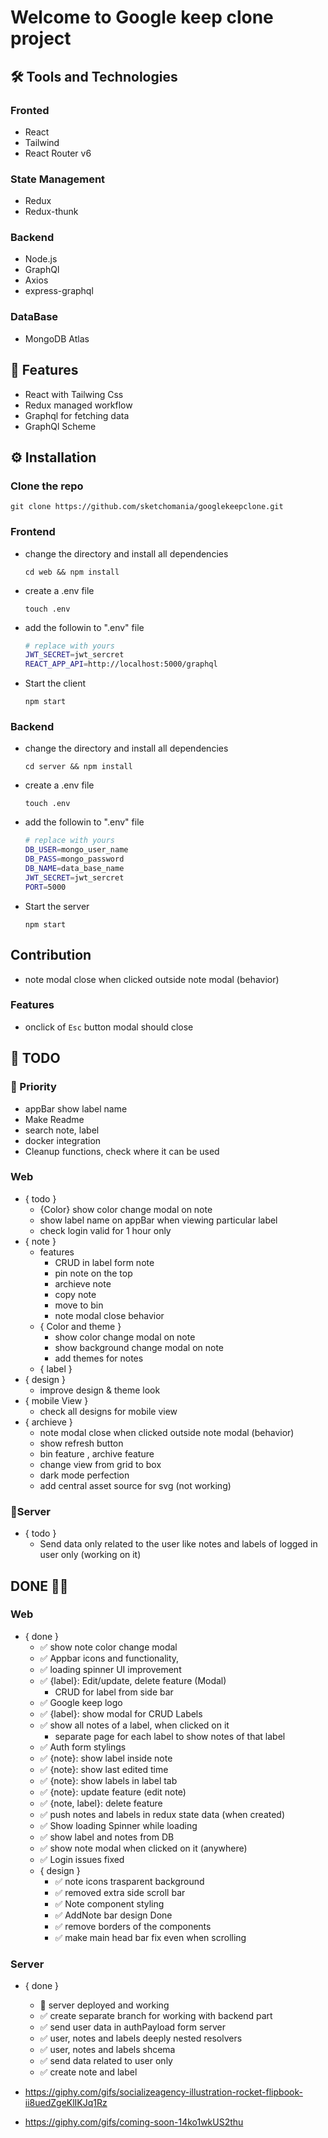 # Welcome to Google keep clone project

## 🛠️ Tools and Technologies

### Fronted

- React
- Tailwind
- React Router v6

### State Management

- Redux
- Redux-thunk

### Backend

- Node.js
- GraphQl
- Axios
- express-graphql

### DataBase

- MongoDB Atlas

## 📄 Features

- React with Tailwing Css
- Redux managed workflow
- Graphql for fetching data
- GraphQl Scheme

## ⚙️ Installation

### Clone the repo

```
git clone https://github.com/sketchomania/googlekeepclone.git
```

### Frontend

- change the directory and install all dependencies

  ```
  cd web && npm install
  ```

- create a .env file
  ```
  touch .env
  ```
- add the followin to ".env" file
  ```bash
  # replace with yours
  JWT_SECRET=jwt_sercret
  REACT_APP_API=http://localhost:5000/graphql
  ```
- Start the client
  ```
  npm start
  ```

### Backend

- change the directory and install all dependencies

  ```
  cd server && npm install
  ```

- create a .env file
  ```
  touch .env
  ```
- add the followin to ".env" file
  ```bash
  # replace with yours
  DB_USER=mongo_user_name
  DB_PASS=mongo_password
  DB_NAME=data_base_name
  JWT_SECRET=jwt_sercret
  PORT=5000
  ```
- Start the server
  ```
  npm start
  ```

## Contribution

- note modal close when clicked outside note modal (behavior)

### Features

- onclick of `Esc` button modal should close

## 📃 TODO

### 📌 Priority

- appBar show label name
- Make Readme
- search note, label
- docker integration
- Cleanup functions, check where it can be used

### Web

- { todo }
  - {Color} show color change modal on note
  - show label name on appBar when viewing particular label
  - check login valid for 1 hour only
- { note }
  - features
    - CRUD in label form note
    - pin note on the top
    - archieve note
    - copy note
    - move to bin
    - note modal close behavior
  - { Color and theme }
    - show color change modal on note
    - show background change modal on note
    - add themes for notes
  - { label }
- { design }
  - improve design & theme look
- { mobile View }
  - check all designs for mobile view
- { archieve }
  - note modal close when clicked outside note modal (behavior)
  - show refresh button
  - bin feature , archive feature
  - change view from grid to box
  - dark mode perfection
  - add central asset source for svg (not working)

### 📃Server

- { todo }
  - Send data only related to the user like notes and labels of logged in user only (working on it)

## DONE 🎉🎉

### Web

- { done }
  - ✅ show note color change modal
  - ✅ Appbar icons and functionality,
  - ✅ loading spinner UI improvement
  - ✅ {label}: Edit/update, delete feature (Modal)
    - CRUD for label from side bar
  - ✅ Google keep logo
  - ✅ {label}: show modal for CRUD Labels
  - ✅ show all notes of a label, when clicked on it
    - separate page for each label to show notes of that label
  - ✅ Auth form stylings
  - ✅ {note}: show label inside note
  - ✅ {note}: show last edited time
  - ✅ {note}: show labels in label tab
  - ✅ {note}: update feature (edit note)
  - ✅ {note, label}: delete feature
  - ✅ push notes and labels in redux state data (when created)
  - ✅ Show loading Spinner while loading
  - ✅ show label and notes from DB
  - ✅ show note modal when clicked on it (anywhere)
  - ✅ Login issues fixed
  - { design }
    - ✅ note icons trasparent background
    - ✅ removed extra side scroll bar
    - ✅ Note component styling
    - ✅ AddNote bar design Done
    - ✅ remove borders of the components
    - ✅ make main head bar fix even when scrolling

### Server

- { done }

  - 🎉 server deployed and working
  - ✅ create separate branch for working with backend part
  - ✅ send user data in authPayload form server
  - ✅ user, notes and labels deeply nested resolvers
  - ✅ user, notes and labels shcema
  - ✅ send data related to user only
  - ✅ create note and label

- https://giphy.com/gifs/socializeagency-illustration-rocket-flipbook-ii8uedZgeKlIKJq1Rz
- https://giphy.com/gifs/coming-soon-14ko1wkUS2thu
